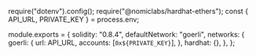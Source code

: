 require("dotenv").config();
require("@nomiclabs/hardhat-ethers");
const { API_URL, PRIVATE_KEY } = process.env;

module.exports = {
  solidity: "0.8.4",
  defaultNetwork: "goerli",
  networks: {
    goerli: {
      url: API_URL,
      accounts: [`0x${PRIVATE_KEY}`],
    },
    hardhat: {},
  },
};
